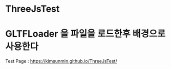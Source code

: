 # ThreeJsTest
# GLTFLoader 을 파일을 로드한후 배경으로 사용한다 

Test Page : https://kimsunmin.github.io/ThreeJsTest/  
 
 
 
 
 
 
 
 
 
